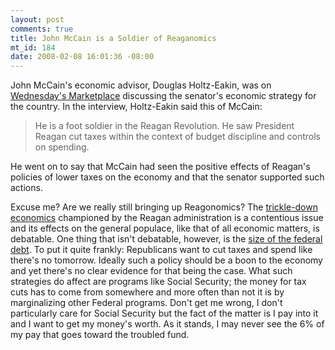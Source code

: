 ```yaml
--- 
layout: post
comments: true
title: John McCain is a Soldier of Reaganomics
mt_id: 184
date: 2008-02-08 16:01:36 -08:00
---
```

John McCain's economic advisor, Douglas Holtz-Eakin, was on [Wednesday's Marketplace](http://marketplace.publicradio.org/display/web/2008/01/30/econ_advisors_holtz_eakin/) discussing the senator's economic strategy for the country.  In the interview, Holtz-Eakin said this of McCain:

<blockquote>
He is a foot soldier in the Reagan Revolution. He saw President Reagan cut taxes within the context of budget discipline and controls on spending.
</blockquote>

He went on to say that McCain had seen the positive effects of Reagan's policies of lower taxes on the economy and that the senator supported such actions.

Excuse me?  Are we really still bringing up Reagonomics?  The [trickle-down economics](http://en.wikipedia.org/wiki/Reaganomics) championed by the Reagan administration is a contentious issue and its effects on the general populace, like that of all economic matters, is debatable.  One thing that isn't debatable, however, is the [size of the federal debt](http://en.wikipedia.org/wiki/National_debt_by_U.S._presidential_terms).  To put it quite frankly: Republicans want to cut taxes and spend like there's no tomorrow.  Ideally such a policy should be a boon to the economy and yet there's no clear evidence for that being the case.  What such strategies do affect are programs like Social Security; the money for tax cuts has to come from somewhere and more often than not it is by marginalizing other Federal programs.  Don't get me wrong, I don't particularly care for Social Security but the fact of the matter is I pay into it and I want to get my money's worth.  As it stands, I may never see the 6% of my pay that goes toward the troubled fund.
